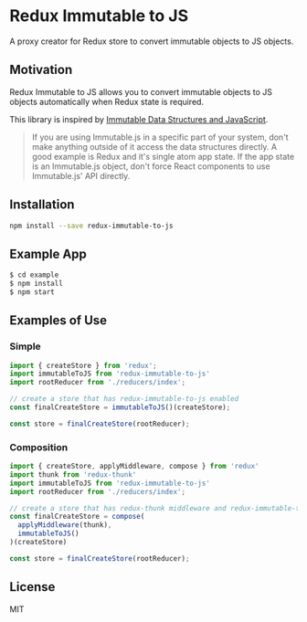 Redux Immutable to JS
=============================

A proxy creator for Redux store to convert immutable objects to JS objects.

## Motivation

Redux Immutable to JS allows you to convert immutable objects to JS objects
automatically when Redux state is required.

This library is inspired by [Immutable Data Structures and JavaScript](http://jlongster.com/Using-Immutable-Data-Structures-in-JavaScript).

> If you are using Immutable.js in a
specific part of your system, don't make anything outside of it access the
data structures directly. A good example is Redux and it's single atom app state.
If the app state is an Immutable.js object, don't force React components to
use Immutable.js' API directly.

## Installation

```sh
npm install --save redux-immutable-to-js
```

## Example App

```sh
$ cd example
$ npm install
$ npm start
```

## Examples of Use

### Simple

```js
import { createStore } from 'redux';
import immutableToJS from 'redux-immutable-to-js'
import rootReducer from './reducers/index';

// create a store that has redux-immutable-to-js enabled
const finalCreateStore = immutableToJS()(createStore);

const store = finalCreateStore(rootReducer);
```

### Composition

```js
import { createStore, applyMiddleware, compose } from 'redux'
import thunk from 'redux-thunk'
import immutableToJS from 'redux-immutable-to-js'
import rootReducer from './reducers/index';

// create a store that has redux-thunk middleware and redux-immutable-to-js enabled
const finalCreateStore = compose(
  applyMiddleware(thunk),
  immutableToJS()
)(createStore)

const store = finalCreateStore(rootReducer);
```

## License

MIT
